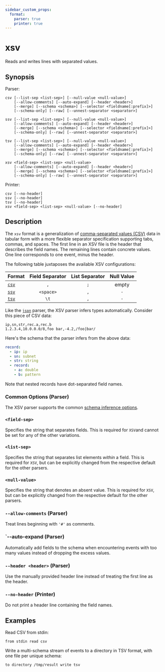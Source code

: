 ```yaml
---
sidebar_custom_props:
  format:
    parser: true
    printer: true
---
```


# xsv

Reads and writes lines with separated values.

## Synopsis

Parser:

```
csv [--list-sep <list-sep>] [--null-value <null-value>]
    [--allow-comments] [--auto-expand] [--header <header>]
    [--merge] [--schema <schema>] [--selector <fieldname[:prefix]>]
    [--schema-only] [--raw] [--unnest-separator <separator>]
```
```
ssv [--list-sep <list-sep>] [--null-value <null-value>]
    [--allow-comments] [--auto-expand] [--header <header>]
    [--merge] [--schema <schema>] [--selector <fieldname[:prefix]>]
    [--schema-only] [--raw] [--unnest-separator <separator>]
```
```
tsv [--list-sep <list-sep>] [--null-value <null-value>]
    [--allow-comments] [--auto-expand] [--header <header>]
    [--merge] [--schema <schema>] [--selector <fieldname[:prefix]>]
    [--schema-only] [--raw] [--unnest-separator <separator>]
```
```
xsv <field-sep> <list-sep> <null-value>
    [--allow-comments] [--auto-expand] [--header <header>]
    [--merge] [--schema <schema>] [--selector <fieldname[:prefix]>]
    [--schema-only] [--raw] [--unnest-separator <separator>]
```

Printer:

```
csv [--no-header]
ssv [--no-header]
tsv [--no-header]
xsv <field-sep> <list-sep> <null-value> [--no-header]
```

## Description

The `xsv` format is a generalization of [comma-separated values (CSV)][csv] data
in tabular form with a more flexible separator specification supporting tabs,
commas, and spaces. The first line in an XSV file is the header that describes
the field names. The remaining lines contain concrete values. One line
corresponds to one event, minus the header.

The following table juxtaposes the available XSV configurations:

|Format         |Field Separator|List Separator|Null Value|
|---------------|:-------------:|:------------:|:--------:|
|[`csv`](csv.md)|`,`            |`;`           | empty    |
|[`ssv`](ssv.md)|`<space>`      |`,`           |`-`       |
|[`tsv`](tsv.md)|`\t`           |`,`           |`-`       |

[csv]: https://en.wikipedia.org/wiki/Comma-separated_values

Like the [`json`](json.md) parser, the XSV parser infers types automatically.
Consider this piece of CSV data:

```csv
ip,sn,str,rec.a,rec.b
1.2.3.4,10.0.0.0/8,foo bar,-4.2,/foo|bar/
```

Here's the schema that the parser infers from the above data:

```yaml title=test.schema
record:
  - ip: ip
  - sn: subnet
  - str: string
  - record:
    - a: double
    - b: pattern
```

Note that nested records have dot-separated field names.

### Common Options (Parser)

The XSV parser supports the common [schema inference options](formats.md#parser-schema-inference).

### `<field-sep>`

Specifies the string that separates fields.
This is required for `XSV`and cannot be set for any of the other variations.

### `<list-sep>`

Specifies the string that separates list elements *within* a field.
 This is required for `XSV`, but can be explicitly changed from the respective
 default for the other parsers.

### `<null-value>`

Specifies the string that denotes an absent value. This is required for `XSV`,
 but can be explicitly changed from the respective default for the other parsers.

### `--allow-comments` (Parser)

Treat lines beginning with `'#'` as comments.

### `--auto-expand (Parser)

Automatically add fields to the schema when encountering events with too many
values instead of dropping the excess values.

### `--header <header>` (Parser)

Use the manually provided header line instead of treating the first line as the
header.

### `--no-header` (Printer)

Do not print a header line containing the field names.

## Examples

Read CSV from stdin:

```
from stdin read csv
```

Write a multi-schema stream of events to a directory in TSV format, with one
file per unique schema:

```
to directory /tmp/result write tsv
```
